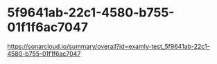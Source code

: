 # 5f9641ab-22c1-4580-b755-01f1f6ac7047
https://sonarcloud.io/summary/overall?id=examly-test_5f9641ab-22c1-4580-b755-01f1f6ac7047
